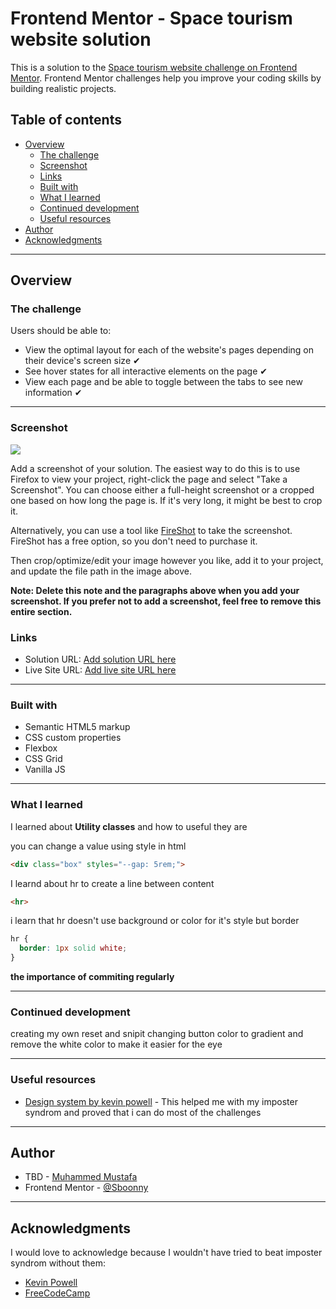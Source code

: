 # Frontend Mentor - Space tourism website solution

This is a solution to the [Space tourism website challenge on Frontend Mentor](https://www.frontendmentor.io/challenges/space-tourism-multipage-website-gRWj1URZ3). Frontend Mentor challenges help you improve your coding skills by building realistic projects. 

## Table of contents

- [Overview](#overview)
  - [The challenge](#the-challenge)
  - [Screenshot](#screenshot)
  - [Links](#links)
  - [Built with](#built-with)
  - [What I learned](#what-i-learned) 
  - [Continued development](#continued-development)
  - [Useful resources](#useful-resources)
- [Author](#author)
- [Acknowledgments](#acknowledgments)

___

## Overview

### The challenge

Users should be able to:

- View the optimal layout for each of the website's pages depending on their device's screen size ✔
- See hover states for all interactive elements on the page ✔
- View each page and be able to toggle between the tabs to see new information ✔
____
### Screenshot

![](./screenshot.jpg)

Add a screenshot of your solution. The easiest way to do this is to use Firefox to view your project, right-click the page and select "Take a Screenshot". You can choose either a full-height screenshot or a cropped one based on how long the page is. If it's very long, it might be best to crop it.

Alternatively, you can use a tool like [FireShot](https://getfireshot.com/) to take the screenshot. FireShot has a free option, so you don't need to purchase it. 

Then crop/optimize/edit your image however you like, add it to your project, and update the file path in the image above.

**Note: Delete this note and the paragraphs above when you add your screenshot. If you prefer not to add a screenshot, feel free to remove this entire section.**

### Links

- Solution URL: [Add solution URL here](https://your-solution-url.com)
- Live Site URL: [Add live site URL here](https://your-live-site-url.com)
___
### Built with

- Semantic HTML5 markup
- CSS custom properties
- Flexbox
- CSS Grid
- Vanilla JS

____

### What I learned

I learned about **Utility classes** and how to useful they are

you can change a value using style in html
```html
<div class="box" styles="--gap: 5rem;">
```
I learnd about hr to create a line between content
```html
<hr>
```
i learn that hr doesn't use background or color for it's style but border
```css
hr {
  border: 1px solid white;
}
```
**the importance of commiting regularly**
____




### Continued development

creating my own reset and snipit changing button color to gradient and remove the white color to make it easier for the eye

___
### Useful resources

- [Design system by kevin powell](https://www.youtube.com/watch?v=lRaL-8qZ0mM&t=17154s) - This helped me with my imposter syndrom and proved that i can do most of the challenges

___
## Author

- TBD - [Muhammed Mustafa](https://www.your-site.com)
- Frontend Mentor - [@Sboonny](https://www.frontendmentor.io/profile/Sboonny)
___

## Acknowledgments

I would love to acknowledge because I wouldn't have tried to beat imposter syndrom without them:
- [Kevin Powell](https://www.kevinpowell.co/)
- [FreeCodeCamp](https://www.freecodecamp.org/)